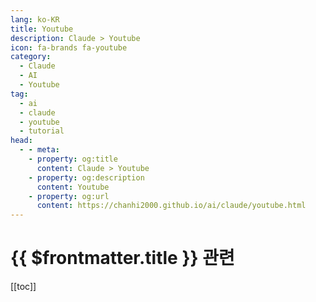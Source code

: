```yaml
---
lang: ko-KR
title: Youtube
description: Claude > Youtube
icon: fa-brands fa-youtube
category: 
  - Claude
  - AI
  - Youtube
tag: 
  - ai
  - claude
  - youtube
  - tutorial
head:
  - - meta:
    - property: og:title
      content: Claude > Youtube
    - property: og:description
      content: Youtube
    - property: og:url
      content: https://chanhi2000.github.io/ai/claude/youtube.html
---
```


# {{ $frontmatter.title }} 관련

[[toc]]

<MyYouTubeItems jsonName="yu-anthropic-ai" /><!-- Anthropic -->
<MyYouTubeItems jsonName="yu-ChrisCappetta" /><!-- Chris Cappetta -->
<MyYouTubeItems jsonName="yu-WesRoth" /><!-- Wes Roth -->
<MyYouTubeItems jsonName="yu-SkillLeapAI" /><!-- Skill Leap AI -->
<MyYouTubeItems jsonName="yu-TheEasyoung" /><!-- Minsuk Heo 허민석 -->
<MyYouTubeItems jsonName="yu-potato_ai" /><!-- 감자나라ai -->
<MyYouTubeItems jsonName="yu-AIJasonZ" /><!-- AI Jason -->
<MyYouTubeItems jsonName="yu-TheMorpheusTutorials" /><!-- The Morpheus Tutorials -->
<MyYouTubeItems jsonName="yu-elder_plinius" /><!-- Pliny the Prompter -->

<TagLinks />